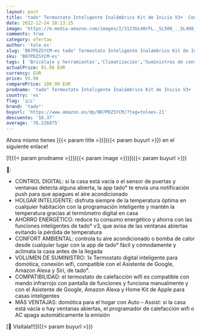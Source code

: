 ```yaml
---
layout: post
title: 'tado° Termostato Inteligente Inalámbrico Kit de Inicio V3+  Control de Calefacción Smart Home  Fácil Instalación  Diseñado en Alemania  Compatible con Amazon Alexa  Siri y Asistente de Google'
date: 2022-12-24 18:13:15
image: 'https://m.media-amazon.com/images/I/3123Us40rFL._SL500_._SL400_.jpg'
comments: true
category: ofertas
author: 'tole.es'
slug: 'B07PDZSYCM-es tado° Termostato Inteligente Inalámbrico Kit de Inicio V3+...'
sku: 'B07PDZSYCM-es'
tags: [ 'Bricolaje y herramientas','Climatización','Suministros de construcción','Termostatos','Termostatos y accesorios','alexa','tado°','🇪🇸', ]
actualPrice: 91.98 EUR
currency: EUR
price: 91.98
comparePrice: 109.99 EUR
prodname: 'tado° Termostato Inteligente Inalámbrico Kit de Inicio V3+  Control de Calefacción Smart Home  Fácil Instalación  Diseñado en Alemania  Compatible con Amazon Alexa  Siri y Asistente de Google'
country: 'es'
flag: '🇪🇸'
brand: 'tado°'
buyurl: 'https://www.amazon.es/dp/B07PDZSYCM/?tag=tolees-21'
descuento: '16.37'
average: '76.226875'
---
```


Ahora mismo tienes [{{< param title >}}]({{< param buyurl >}}) en el siguiente enlace!

[![{{< param prodname >}}]({{< param image >}})]({{< param buyurl >}})

🔎:

- CONTROL DIGITAL: si la casa está vacía o el sensor de puertas y ventanas detecta alguna abierta, la app tado° te envía una notificación push para que apagues el aire acondicionado
- HOLGAR INTELIGENTE: disfruta siempre de la temperatura óptima en cualquier habitación con la programación inteligente y mantén la temperatura gracias al termómetro digital en casa
- AHORRO ENERGÉTICO: reduce tu consumo energético y ahorra con las funciones inteligentes de tado° v3, que avisa de las ventanas abiertas evitando la pérdida de temperatura
- CONFORT AMBIENTAL: controla tu aire acondicionado o bomba de calor desde cualquier lugar con la app de tado° fácil y cómodamente y aclimata la casa antes de la llegada
- VOLUMEN DE SUMINISTRO: 1x Termostato digital inteligente para domótica, conexión wifi, compatible con el Asistente de Google, Amazon Alexa y Siri, de tado°.
- COMPATIBILIDAD: el termostato de calefacción wifi es compatible con mando infrarrojo con pantalla de funciones y funciona manualmente y con el Asistente de Google, Amazon Alexa y Home Kit de Apple para casas inteligentes
- MÁS VENTAJAS: domótica para el hogar con Auto – Assist: si la casa está vacía o hay ventanas abiertas, el programador de calefacción wifi o AC apaga automáticamente la emisión

[🛒 Visítala!!!]({{< param buyurl >}})
